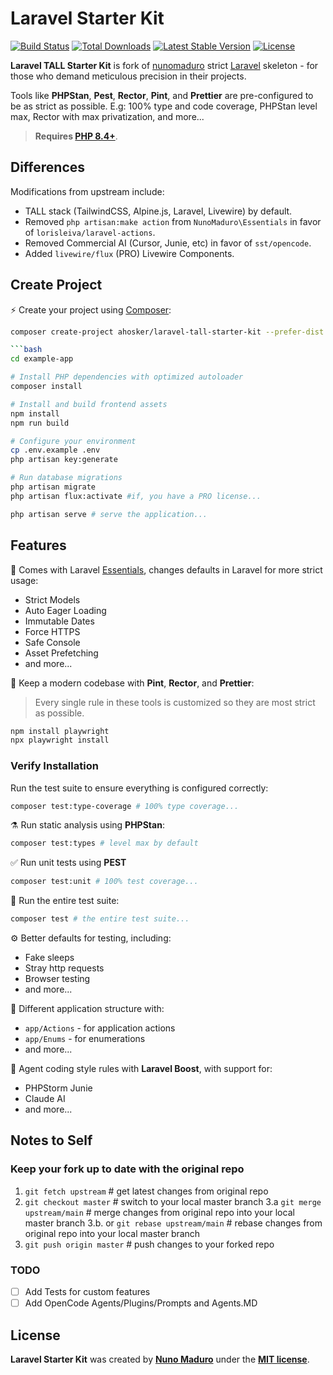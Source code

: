 # Laravel Starter Kit

<p>
    <a href="https://github.com/ahosker/laravel-tall-starter-kit/actions"><img src="https://github.com/ahosker/laravel-tall-starter-kit/actions/workflows/tests.yml/badge.svg" alt="Build Status"></a>
    <a href="https://packagist.org/packages/ahosker/laravel-tall-starter-kit"><img src="https://img.shields.io/packagist/dt/ahosker/laravel-tall-starter-kit" alt="Total Downloads"></a>
    <a href="https://packagist.org/packages/ahosker/laravel-tall-starter-kit"><img src="https://img.shields.io/packagist/v/ahosker/laravel-tall-starter-kit" alt="Latest Stable Version"></a>
    <a href="https://packagist.org/packages/ahosker/laravel-tall-starter-kit"><img src="https://img.shields.io/packagist/l/ahosker/laravel-tall-starter-kit" alt="License"></a>
</p>

**Laravel TALL Starter Kit** is fork of [nunomaduro](https://github.com/nunomaduro/laravel-starter-kit) strict [Laravel](https://laravel.com) skeleton - for those who demand meticulous precision in their projects.

Tools like **PHPStan**, **Pest**, **Rector**, **Pint**, and **Prettier** are pre-configured to be as strict as possible. E.g: 100% type and code coverage, PHPStan level max, Rector with max privatization, and more...

> **Requires [PHP 8.4+](https://php.net/releases/)**.

## Differences

Modifications from upstream include:

- TALL stack (TailwindCSS, Alpine.js, Laravel, Livewire) by default.
- Removed `php artisan:make action` from `NunoMaduro\Essentials` in favor of `lorisleiva/laravel-actions`.
- Removed Commercial AI (Cursor, Junie, etc) in favor of `sst/opencode`.
- Added `livewire/flux` (PRO) Livewire Components.

## Create Project

⚡️ Create your project using [Composer](https://getcomposer.org):

```bash
composer create-project ahosker/laravel-tall-starter-kit --prefer-dist example-app

```bash
cd example-app

# Install PHP dependencies with optimized autoloader
composer install

# Install and build frontend assets
npm install
npm run build

# Configure your environment
cp .env.example .env
php artisan key:generate

# Run database migrations
php artisan migrate
php artisan flux:activate #if, you have a PRO license...

php artisan serve # serve the application...
```

## Features

🥃 Comes with Laravel [Essentials](https://github.com/nunomaduro/essentials), changes defaults in Laravel for more strict usage:

- Strict Models
- Auto Eager Loading
- Immutable Dates
- Force HTTPS
- Safe Console
- Asset Prefetching
- and more...

🧹 Keep a modern codebase with **Pint**, **Rector**, and **Prettier**:

> Every single rule in these tools is customized so they are most strict as possible.

```bash
npm install playwright
npx playwright install
```

### Verify Installation

Run the test suite to ensure everything is configured correctly:

```bash
composer test:type-coverage # 100% type coverage...
```

⚗️ Run static analysis using **PHPStan**:

```bash
composer test:types # level max by default
```

✅ Run unit tests using **PEST**

```bash
composer test:unit # 100% test coverage...
```

🚀 Run the entire test suite:

```bash
composer test # the entire test suite...
```

⚙️ Better defaults for testing, including:

- Fake sleeps
- Stray http requests
- Browser testing
- and more...

💭 Different application structure with:

- `app/Actions` - for application actions
- `app/Enums` - for enumerations
- and more...

🤖 Agent coding style rules with **Laravel Boost**, with support for:

- PHPStorm Junie
- Claude AI
- and more...

## Notes to Self

### Keep your fork up to date with the original repo

1. `git fetch upstream` # get latest changes from original repo
2. `git checkout master` # switch to your local master branch
3.a `git merge upstream/main` # merge changes from original repo into your local master branch
3.b. or  `git rebase upstream/main` # rebase changes from original repo into your local master branch
4. `git push origin master` # push changes to your forked repo

### TODO

- [ ] Add Tests for custom features
- [ ] Add OpenCode Agents/Plugins/Prompts and Agents.MD

## License

**Laravel Starter Kit** was created by **[Nuno Maduro](https://x.com/enunomaduro)** under the **[MIT license](https://opensource.org/licenses/MIT)**.
